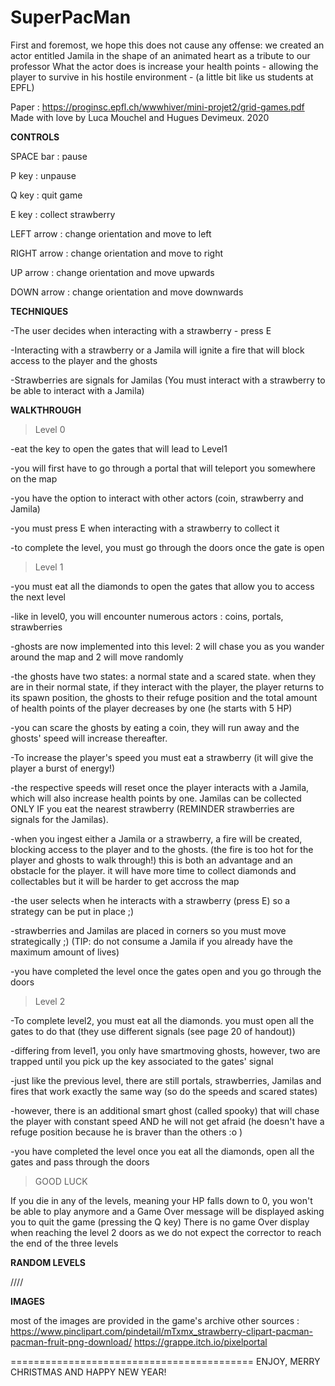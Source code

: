 # SuperPacMan

First and foremost, we hope this does not cause any offense: we created an actor entitled Jamila in the shape of an animated heart as a tribute to our professor
What the actor does is increase your health points - allowing the player to survive in his hostile environment - (a little bit like us students at EPFL)

Paper : https://proginsc.epfl.ch/wwwhiver/mini-projet2/grid-games.pdf
Made with love by Luca Mouchel and Hugues Devimeux. 
2020

__________CONTROLS__________

SPACE bar : pause

P key : unpause

Q key : quit game

E key : collect strawberry

LEFT arrow : change orientation and move to left

RIGHT arrow : change orientation and move to right

UP arrow : change orientation and move upwards

DOWN arrow : change orientation and move downwards

__________TECHNIQUES__________

-The user decides when interacting with a strawberry - press E 

-Interacting with a strawberry or a Jamila will ignite a fire that will block access to the player and the ghosts

-Strawberries are signals for Jamilas (You must interact with a strawberry to be able to interact with a Jamila)
           
__________WALKTHROUGH__________

> Level 0
  
  -eat the key to open the gates that will lead to Level1
 
  -you will first have to go through a portal that will teleport you somewhere on the map
 
  -you have the option to interact with other actors (coin, strawberry and Jamila)
 
  -you must press E when interacting with a strawberry to collect it
 
  -to complete the level, you must go through the doors once the gate is open


>Level 1 
 
-you must eat all the diamonds to open the gates that allow you to access the next level
 
-like in level0, you will encounter numerous actors : coins, portals, strawberries
 
-ghosts are now implemented into this level: 2 will chase you as you wander around the map and 2 will move randomly
 
-the ghosts have two states: a normal state and a scared state. when they are in their normal state, if they interact with the player, the player returns to its spawn position,
 the ghosts to their refuge position and the total amount of health points of the player decreases by one (he starts with 5 HP)
 
-you can scare the ghosts by eating a coin, they will run away and the ghosts' speed will increase thereafter. 

-To increase the player's speed you must eat a strawberry (it will give the player a burst of energy!)

-the respective speeds will reset once the player interacts with a Jamila, which will also increase health points by one. Jamilas can be collected ONLY IF you eat the nearest strawberry (REMINDER strawberries are signals for the Jamilas). 
 
-when you ingest either a Jamila or a strawberry, a fire will be created, blocking access to the player and to the ghosts. (the fire is too hot for the player and ghosts to walk through!) this is both an advantage and an obstacle for the player. 
it will have more time to collect diamonds and collectables but it will be harder to get accross the map
 
-the user selects when he interacts with a strawberry (press E) so a strategy can be put in place ;)
 
-strawberries and Jamilas are placed in corners so you must move strategically ;) (TIP: do not consume a Jamila if you already have the maximum amount of lives)
 
-you have completed the level once the gates open and you go through the doors
 
 
>Level 2
 
-To complete level2, you must eat all the diamonds. you must open all the gates to do that (they use different signals (see page 20 of handout))

-differing from level1, you only have smartmoving ghosts, however, two are trapped until you pick up the key associated to the gates' signal

-just like the previous level, there are still portals, strawberries, Jamilas and fires that work exactly the same way (so do the speeds and scared states)

-however, there is an additional smart ghost (called spooky) that will chase the player with constant speed AND he will not get afraid (he doesn't have a refuge position because he is braver than the others :o )

-you have completed the level once you eat all the diamonds, open all the gates and pass through the doors
 
 
 >GOOD LUCK
 
 If you die in any of the levels, meaning your HP falls down to 0, you won't be able to play anymore and a Game Over message will be displayed asking you to quit the game (pressing the Q key)
 There is no game Over display when reaching the level 2 doors as we do not expect the corrector to reach the end of the three levels
 
 __________RANDOM LEVELS__________
 


////


__________IMAGES__________

most of the images are provided in the game's archive
other sources : 
https://www.pinclipart.com/pindetail/mTxmx_strawberry-clipart-pacman-pacman-fruit-png-download/
https://grappe.itch.io/pixelportal

==========================================
ENJOY, MERRY CHRISTMAS AND HAPPY NEW YEAR!
